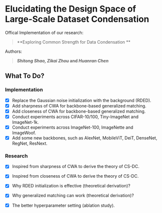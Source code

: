 # Elucidating the Design Space of Large-Scale Dataset Condensation

Offical Implementation of our research:

> **Exploring Common Strength for Data Condensation ** <br>

Authors:

>**<em>Shitong Shao, Zikai Zhou </em> and <em>Huanran Chen</em>** <br>

## What To Do?

### Implementation

- [x] Replace the Gaussian noise initialization with the background (RDED).
- [x] Add sharpness of CWA for backbone-based generalized matching.
- [x] Add closeness of CWA for backbone-based generalized matching.
- [x] Conduct experiments across CIFAR-10/100, Tiny-ImageNet and ImageNet-1k.
- [x] Conduct experiments across ImageNet-100, ImageNette and ImageWoof.
- [x] Add some new backbones, such as AlexNet, MobileViT, DeiT, DenseNet, RegNet, ResNext.

### Research

- [x] Inspired from sharpness of CWA to derive the theory of CS-DC.
- [x] Inspired from closeness of CWA to derive the theory of CS-DC.
- [x] Why RDED initialization is effective (theoretical derivation)?
- [x] Why generalized matching can work (theoretical derivation)?
- [x] The better hyperparameter setting (ablation study).



